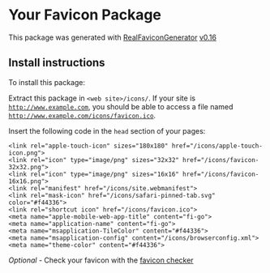 # Your Favicon Package

This package was generated with [RealFaviconGenerator](https://realfavicongenerator.net/) [v0.16](https://realfavicongenerator.net/change_log#v0.16)

## Install instructions

To install this package:

Extract this package in <code>&lt;web site&gt;/icons/</code>. If your site is <code>http://www.example.com</code>, you should be able to access a file named <code>http://www.example.com/icons/favicon.ico</code>.

Insert the following code in the `head` section of your pages:

    <link rel="apple-touch-icon" sizes="180x180" href="/icons/apple-touch-icon.png">
    <link rel="icon" type="image/png" sizes="32x32" href="/icons/favicon-32x32.png">
    <link rel="icon" type="image/png" sizes="16x16" href="/icons/favicon-16x16.png">
    <link rel="manifest" href="/icons/site.webmanifest">
    <link rel="mask-icon" href="/icons/safari-pinned-tab.svg" color="#f44336">
    <link rel="shortcut icon" href="/icons/favicon.ico">
    <meta name="apple-mobile-web-app-title" content="fi-go">
    <meta name="application-name" content="fi-go">
    <meta name="msapplication-TileColor" content="#f44336">
    <meta name="msapplication-config" content="/icons/browserconfig.xml">
    <meta name="theme-color" content="#f44336">

*Optional* - Check your favicon with the [favicon checker](https://realfavicongenerator.net/favicon_checker)